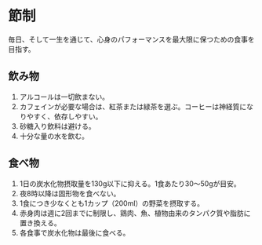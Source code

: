# 節制

毎日、そして一生を通じて、心身のパフォーマンスを最大限に保つための食事を目指す。

## 飲み物

1. アルコールは一切飲まない。
2. カフェインが必要な場合は、紅茶または緑茶を選ぶ。コーヒーは神経質になりやすく、依存しやすい。
3. 砂糖入り飲料は避ける。
4. 十分な量の水を飲む。

## 食べ物

1. 1日の炭水化物摂取量を130g以下に抑える。1食あたり30〜50gが目安。
2. 夜8時以降は固形物を食べない。
3. 1食につき少なくとも1カップ（200ml）の野菜を摂取する。
4. 赤身肉は週に2回までに制限し、鶏肉、魚、植物由来のタンパク質や脂肪に置き換える。
5. 各食事で炭水化物は最後に食べる。

